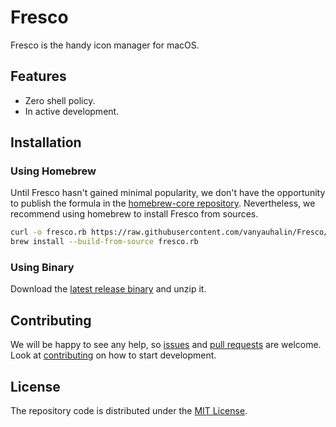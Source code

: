 # Fresco

Fresco is the handy icon manager for macOS.

## Features

- Zero shell policy.
- In active development.

## Installation

### Using Homebrew

Until Fresco hasn't gained minimal popularity, we don't have the opportunity to publish the formula in the [homebrew-core repository](https://github.com/Homebrew/homebrew-core). Nevertheless, we recommend using homebrew to install Fresco from sources.

```sh
curl -o fresco.rb https://raw.githubusercontent.com/vanyauhalin/Fresco/main/fresco.rb
brew install --build-from-source fresco.rb
```

### Using Binary

Download the [latest release binary](https://github.com/vanyauhalin/Fresco/releases) and unzip it.

## Contributing

We will be happy to see any help, so [issues](https://github.com/vanyauhalin/Fresco/issues) and [pull requests](https://github.com/vanyauhalin/Fresco/pulls) are welcome. Look at [contributing](./CONTRIBUTING.md) on how to start development.

## License

The repository code is distributed under the [MIT License](./LICENSE).
